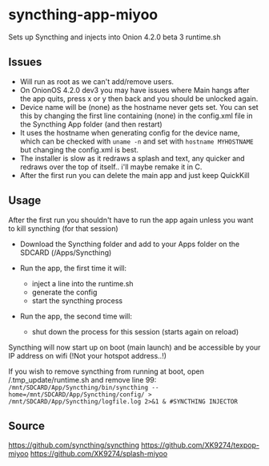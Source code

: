 # syncthing-app-miyoo
Sets up Syncthing and injects into Onion 4.2.0 beta 3 runtime.sh

## Issues 
- Will run as root as we can't add/remove users.
- On OnionOS 4.2.0 dev3 you may have issues where Main hangs after the app quits, press x or y then back and you should be unlocked again.
- Device name will be (none) as the hostname never gets set. You can set this by changing the first line containing (none) in the config.xml file in the Syncthing App folder (and then restart) 
- It uses the hostname when generating config for the device name, which can be checked with `uname -n` and set with `hostname MYHOSTNAME` but changing the config.xml is best.
- The installer is slow as it redraws a splash and text, any quicker and redraws over the top of itself.. i'll maybe remake it in C.
- After the first run you can delete the main app and just keep QuickKill

## Usage
After the first run you shouldn't have to run the app again unless you want to kill syncthing (for that session)

- Download the Syncthing folder and add to your Apps folder on the SDCARD (/Apps/Syncthing)

- Run the app, the first time it will:
	- inject a line into the runtime.sh 
	- generate the config
	- start the syncthing process
	
- Run the app, the second time will:
	- shut down the process for this session (starts again on reload)
	
Syncthing will now start up on boot (main launch) and be accessible by your IP address on wifi (!Not your hotspot address..!)

If you wish to remove syncthing from running at boot, open /.tmp_update/runtime.sh and remove line 99:
`/mnt/SDCARD/App/Syncthing/bin/syncthing --home=/mnt/SDCARD/App/Syncthing/config/ > /mnt/SDCARD/App/Syncthing/logfile.log 2>&1 & #SYNCTHING INJECTOR`
	
## Source
https://github.com/syncthing/syncthing
https://github.com/XK9274/texpop-miyoo
https://github.com/XK9274/splash-miyoo